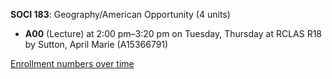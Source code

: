 **SOCI 183**: Geography/American Opportunity (4 units)

- **A00** (Lecture) at 2:00 pm–3:20 pm on Tuesday, Thursday at RCLAS R18 by Sutton, April Marie (A15366791)

[Enrollment numbers over time](./SOCI183.tsv)
